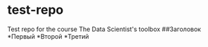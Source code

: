 # test-repo
Test repo for the course The Data Scientist's toolbox
##Заголовок
*Первый
*Второй
*Третий
